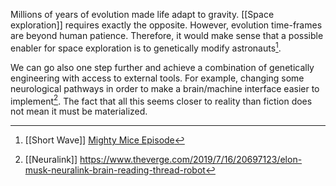 Millions of years of evolution made life adapt to gravity. [[Space exploration]] requires exactly the opposite. However, evolution time-frames are beyond human patience. Therefore, it would make sense that a possible enabler for space exploration is to genetically modify astronauts[^1]. 

We can go also one step further and achieve a combination of genetically engineering with access to external tools. For example, changing some neurological pathways in order to make a brain/machine interface easier to implement[^2]. The fact that all this seems closer to reality than fiction does not mean it must be materialized. 

[^1]: [[Short Wave]] [Mighty Mice Episode](https://www.npr.org/2020/09/24/916451663/micro-wave-mighty-mice-drugs-and-hopes-for-space-voyagers)
[^2]: [[Neuralink]] https://www.theverge.com/2019/7/16/20697123/elon-musk-neuralink-brain-reading-thread-robot
